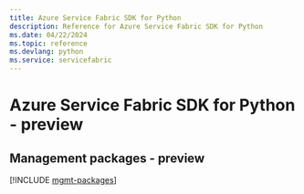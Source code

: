 ```yaml
---
title: Azure Service Fabric SDK for Python
description: Reference for Azure Service Fabric SDK for Python
ms.date: 04/22/2024
ms.topic: reference
ms.devlang: python
ms.service: servicefabric
---
```

# Azure Service Fabric SDK for Python - preview

## Management packages - preview
[!INCLUDE [mgmt-packages](service-fabric-mgmt-index.md)]